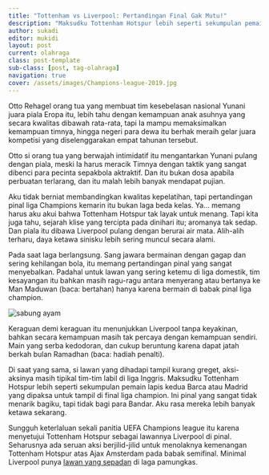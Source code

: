```yaml
---
title: "Tottenham vs Liverpool: Pertandingan Final Gak Mutu!"
description: "Maksudku Tottenham Hotspur lebih seperti sekumpulan pemain lapis kedua Barca atau Madrid yang dipaksa untuk tampil di final liga champion. Ini pinal yang sangat tidak menarik bagiku, tapi tidak bagi para Bandar. Aku rasa mereka lebih banyak ketawa sekarang"
author: sukadi
editor: mukidi
layout: post
current: olahraga
class: post-template
sub-class: [post, tag-olahraga]
navigation: true
cover: /assets/images/Champions-league-2019.jpg
---
```


Otto Rehagel orang tua yang membuat tim kesebelasan nasional Yunani juara piala Eropa itu, lebih tahu dengan kemampuan anak asuhnya yang secara kwalitas dibawah rata-rata, tapi Ia mampu memaksimalkan kemampuan timnya, hingga negeri para dewa itu berhak meraih gelar juara kompetisi yang diselenggarakan empat tahunan tersebut.

Otto si orang tua yang berwajah intimidatif itu mengantarkan Yunani pulang dengan piala, meski Ia harus meracik Timnya dengan taktik yang sangat dibenci para pecinta sepakbola aktraktif. Dan itu bukan dosa apabila perbuatan terlarang, dan itu malah lebih banyak mendapat pujian.

Aku tidak berniat membandingkan kwalitas kepelatihan, tapi pertandingan pinal liga Champions kemarin itu bukan  laga beda kelas. Ya... memang harus aku akui bahwa Tottenham Hotspur tak layak untuk menang. Tapi kita juga tahu, sejarah klise yang tercipta pada dinihari itu; aromanya tak sedap. Dan piala itu dibawa Liverpool pulang dengan berurai air mata. Alih-alih terharu, daya ketawa sinisku lebih sering muncul secara alami.

Pada saat laga berlangsung. Sang jawara bermainan dengan gagap dan sering kehilangan bola, itu memang pertandingan pinal yang sangat menyebalkan. Padahal untuk lawan yang sering ketemu di liga domestik, tim kesayangan  itu bahkan masih ragu-ragu antara menyerang atau bertanya ke Man Maduwan (baca: bertahan) hanya karena bermain di babak pinal liga champion.

![sabung ayam](https://akcdn.detik.net.id/visual/2017/02/01/2048df7d-74de-4a98-afd6-be051f842edc_169.jpg?w=720&q=90)

Keraguan demi keraguan itu menunjukkan Liverpool tanpa keyakinan, bahkan secara kemampuan masih tak percaya dengan kemampuan sendiri. Main yang serba kedodoran, dan cukup beruntung karena dapat jatah berkah bulan Ramadhan (baca: hadiah penalti).

Di saat yang sama, si lawan yang dihadapi tampil kurang greget, aksi-aksinya masih tipikal tim-tim labil di liga Inggris. Maksudku Tottenham Hotspur lebih seperti sekumpulan pemain lapis kedua Barca atau Madrid yang dipaksa untuk tampil di final liga champion. Ini pinal yang sangat tidak menarik bagiku, tapi tidak bagi para Bandar. Aku rasa mereka lebih banyak ketawa sekarang.

Sungguh keterlaluan sekali panitia UEFA Champions league itu karena menyetujui Tottenham Hotspur sebagai lawannya Liverpool di pinal. Seharusnya ada seruan aksi berjilid-jilid untuk menolaknya kemenangan Tottenham Hotspur atas Ajax Amsterdam pada babak semifinal. Minimal Liverpool punya [lawan yang sepadan](https://www.paciran.com/anthem-liverpool-lagu-teater-musikal-yang-mendunia) di laga pamungkas.

